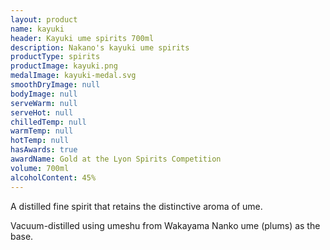 ```yaml
---
layout: product
name: kayuki
header: Kayuki ume spirits 700ml
description: Nakano's kayuki ume spirits 
productType: spirits
productImage: kayuki.png
medalImage: kayuki-medal.svg
smoothDryImage: null
bodyImage: null
serveWarm: null
serveHot: null
chilledTemp: null
warmTemp: null
hotTemp: null
hasAwards: true
awardName: Gold at the Lyon Spirits Competition
volume: 700ml
alcoholContent: 45%
---
```


A distilled fine spirit that retains the distinctive aroma of ume.  

Vacuum-distilled using umeshu from Wakayama Nanko ume (plums) as the base.

